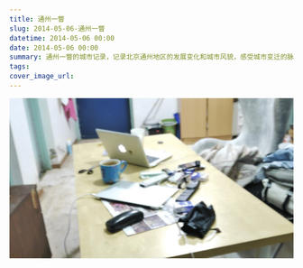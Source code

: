 ```yaml
---
title: 通州一瞥
slug: 2014-05-06-通州一瞥
datetime: 2014-05-06 00:00
date: 2014-05-06 00:00
summary: 通州一瞥的城市记录，记录北京通州地区的发展变化和城市风貌，感受城市变迁的脉搏。
tags: 
cover_image_url: 
---
```

![66490-mlyvnnka5s.png](../assets/2019/09/2601644753.png)